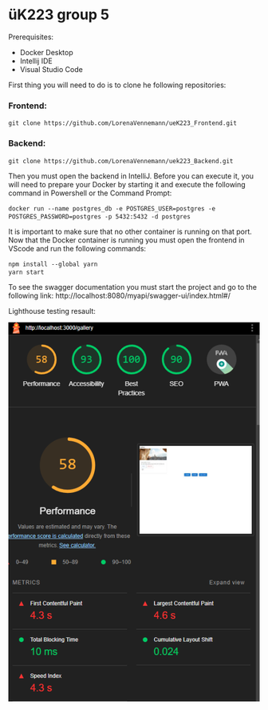 # üK223 group 5

Prerequisites:
- Docker Desktop
- Intellij IDE
- Visual Studio Code

First thing you will need to do is to clone he following repositories:

### Frontend:
````
git clone https://github.com/LorenaVennemann/ueK223_Frontend.git
````
### Backend:
````
git clone https://github.com/LorenaVennemann/uek223_Backend.git
````
Then you must open the backend in IntelliJ.
Before you can execute it, you will need to prepare your Docker by starting it and execute the following command in Powershell or the Command Prompt:
````
docker run --name postgres_db -e POSTGRES_USER=postgres -e POSTGRES_PASSWORD=postgres -p 5432:5432 -d postgres
````
It is important to make sure that no other container is running on that port.
Now that the Docker container is running you must open the frontend in VScode and run the following commands:
```
npm install --global yarn
yarn start
```

To see the swagger documentation you must start the project and go to the following link:
http://localhost:8080/myapi/swagger-ui/index.html#/

Lighthouse testing resault:

![](./image.png)
